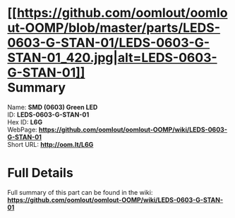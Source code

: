 
[[https://github.com/oomlout/oomlout-OOMP/blob/master/parts/LEDS-0603-G-STAN-01/LEDS-0603-G-STAN-01_420.jpg|alt=LEDS-0603-G-STAN-01]]     
Summary
=================
  
Name: __SMD (0603) Green LED__    
ID: __LEDS-0603-G-STAN-01__   
Hex ID: __L6G__   
WebPage: __https://github.com/oomlout/oomlout-OOMP/wiki/LEDS-0603-G-STAN-01__   
Short URL: __http://oom.lt/L6G__   

Full Details
==========================
Full summary of this part can be found in the wiki:   
__https://github.com/oomlout/oomlout-OOMP/wiki/LEDS-0603-G-STAN-01__    

